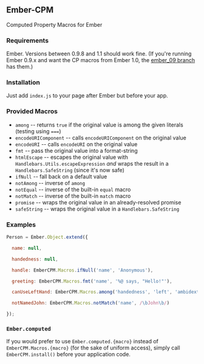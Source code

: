 ## Ember-CPM

Computed Property Macros for Ember

### Requirements

Ember. Versions between 0.9.8 and 1.1 should work fine.
(If you're running Ember 0.9.x and want the CP macros from Ember 1.0, the
[ember_09 branch](https://github.com/jamesarosen/ember-cpm/tree/ember_09)
has them.)

### Installation

Just add `index.js` to your page after Ember but before your app.

### Provided Macros

 * `among` -- returns `true` if the original value is among the given literals
   (testing using `===`)
 * `encodeURIComponent` -- calls `encodeURIComponent` on the original value
 * `encodeURI` -- calls `encodeURI` on the original value
 * `fmt` -- pass the original value into a format-string
 * `htmlEscape` -- escapes the original value with
   `Handlebars.Utils.escapeExpression` *and* wraps the result in a
   `Handlebars.SafeString` (since it's now safe)
 * `ifNull` -- fall back on a default value
 * `notAmong` -- inverse of `among`
 * `notEqual` -- inverse of the built-in `equal` macro
 * `notMatch` -- inverse of the built-in `match` macro
 * `promise` -- wraps the original value in an already-resolved promise
 * `safeString` -- wraps the original value in a `Handlebars.SafeString`

### Examples

```javascript
Person = Ember.Object.extend({

  name: null,

  handedness: null,

  handle: EmberCPM.Macros.ifNull('name', 'Anonymous'),

  greeting: EmberCPM.Macros.fmt('name', '%@ says, "Hello!"'),

  canUseLeftHand: EmberCPM.Macros.among('handedness', 'left', 'ambidextrous'),

  notNamedJohn: EmberCPM.Macros.notMatch('name', /\bJohn\b/)

});
```
### `Ember.computed`

If you would prefer to use `Ember.computed.{macro}` instead of
`EmberCPM.Macros.{macro}` (for the sake of uniform access), simply call
`EmberCPM.install()` before your application code.
